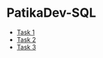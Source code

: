 # PatikaDev-SQL


- [Task 1](https://github.com/sametcanal53/PatikaDev-SQL/tree/master/Task1)
- [Task 2](https://github.com/sametcanal53/PatikaDev-SQL/tree/master/Task2)
- [Task 3](https://github.com/sametcanal53/PatikaDev-SQL/tree/master/Task3)